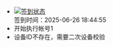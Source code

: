 - [![签到状态](https://github.com/womade/Cloud189-Actions/actions/workflows/main.yml/badge.svg?branch=main)](https://github.com/womade/Cloud189-Actions/actions/workflows/main.yml) <br> 签到时间：2025-06-26 18:44:55
- 开始执行帐号1
- 设备ID不存在，需要二次设备校验
